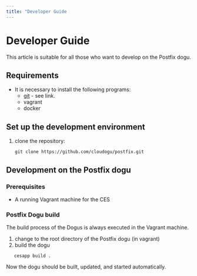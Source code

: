 ```yaml
---
title: "Developer Guide
---
```


# Developer Guide

This article is suitable for all those who want to develop on the Postfix dogu.

## Requirements

* It is necessary to install the following programs:
    * [git](https://git-scm.com/) - see link.
    * vagrant
    * docker

## Set up the development environment

1. clone the repository:
   ```
   git clone https://github.com/cloudogu/postfix.git
   ```

## Development on the Postfix dogu

### Prerequisites

- A running Vagrant machine for the CES

### Postfix Dogu build

The build process of the Dogus is always executed in the Vagrant machine.

1. change to the root directory of the Postfix dogu (in vagrant)
2. build the dogu

```
   cesapp build .
```

Now the dogu should be built, updated, and started automatically.
